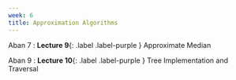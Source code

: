 ```yaml
---
week: 6
title: Approximation Algorithms
---
```


Aban 7
: **Lecture 9**{: .label .label-purple } Approximate Median

Aban 9
: **Lecture 10**{: .label .label-purple } Tree Implementation and Traversal